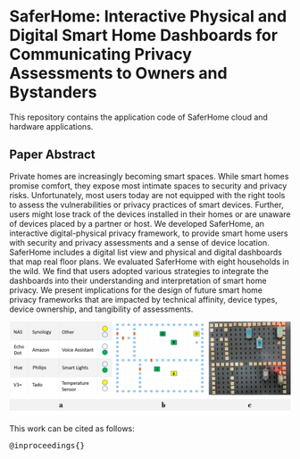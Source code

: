 # SaferHome: Interactive Physical and Digital Smart Home Dashboards for Communicating Privacy Assessments to Owners and Bystanders
This repository contains the application code of SaferHome cloud and hardware applications.

## Paper Abstract
Private homes are increasingly becoming smart spaces. While smart homes promise comfort, they expose most intimate spaces to security and privacy risks. Unfortunately, most users today are not equipped with the right tools to assess the vulnerabilities or privacy practices of smart devices. Further, users might lose track of the devices installed in their homes or are unaware of devices placed by a partner or host. We developed SaferHome, an interactive digital-physical privacy framework, to provide smart home users with security and privacy assessments and a sense of device location. SaferHome includes a digital list view and physical and digital dashboards that map real floor plans. We evaluated SaferHome with eight households in the wild. We find that users adopted various strategies to integrate the dashboards into their understanding and interpretation of smart home privacy. We present implications for the design of future smart home privacy frameworks that are impacted by technical affinity, device types, device ownership, and tangibility of assessments.

<img src="saferhome.png" width="900px"/>

This work can be cited as follows:
<pre>
@inproceedings{}
</pre>
